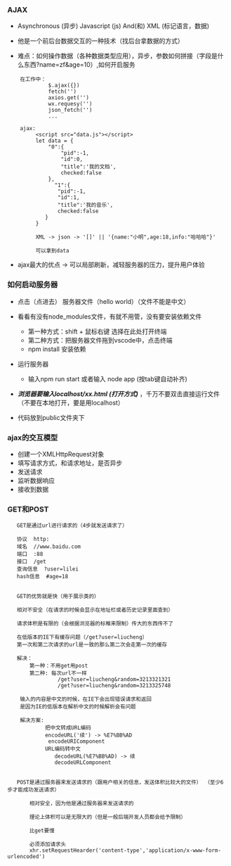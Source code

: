### AJAX

   - Asynchronous (异步) Javascript (js)  And(和)  XML (标记语言，数据)

   - 他是一个前后台数据交互的一种技术（找后台拿数据的方式）

   - 难点：如何操作数据（各种数据类型应用），异步，参数如何拼接（字段是什么东西?name=zf&age=10）,如何开启服务


```
    在工作中：
             $.ajax({})
             fetch('')
             axios.get('')
             wx.requesy('')
             json_fetch('')
             ...
    
    ajax:
         <script src="data.js"></script>
         let data = {
             "0":{
                 "pid":-1,
                 "id":0,
                 "title":'我的文档',
                 checked:false
             },
               "1":{
                "pid":-1,
                "id":1,
                "title":'我的音乐',
                checked:false
            }
         }

         XML -> json -> '[]' || '{name:"小明",age:18,info:"哈哈哈"}'

         可以拿到data
```

- ajax最大的优点 -> 可以局部刷新，减轻服务器的压力，提升用户体验

###  如何启动服务器

- 点击（点进去） 服务器文件（hello world）（文件不能是中文）
- 看看有没有node_modules文件，有就不用管，没有要安装依赖文件
   + 第一种方式：shift + 鼠标右键  选择在此处打开终端
   + 第二种方式：把服务器文件拖到vscode中，点击终端
   + npm install  安装依赖

- 运行服务器
  + 输入npm run start  或者输入 node app (按tab键自动补齐)

- ***浏览器要输入localhost/xx.html (打开方式)*** ，千万不要双击直接运行文件（不要在本地打开，要是用localhost）

- 代码放到public文件夹下

### ajax的交互模型

  - 创建一个XMLHttpRequest对象
  - 填写请求方式，和请求地址，是否异步
  - 发送请求
  - 监听数据响应
  - 接收到数据

### GET和POST

```
   GET是通过url进行请求的（4步就发送请求了）

   协议  http:
   域名  //www.baidu.com
   端口  :88
   接口  /get
   查询信息  ?user=lilei
   hash信息  #age=18


   GET的优势就是快（用于展示类的）

   相对不安全（在请求的时候会显示在地址栏或者历史记录里面查到）

   请求体积是有限的（会根据浏览器的标椎来限制）传大的东西传不了

   在低版本的IE下有缓存问题（/get?user=liucheng）
   第一次和第二次请求的url是一致的那么第二次会走第一次的缓存

   解决： 
       第一种：不用get用post
       第二种: 每次url不一样
                /get?user=liucheng&random=3213321321
                /get?user=liucheng&random=3213325748
    
    输入的内容是中文的时候，在IE下会出现错误请求和返回
    是因为IE的低版本在解析中文的时候解析会有问题

    解决方案:
            把中文转成URL编码
            encodeURL('续') -> %E7%BB%AD
             encodeURIComponent
            URL编码转中文
               decodeURL(%E7%BB%AD) -> 续
               decodeURLComponent


   POST是通过服务器来发送请求的（跟用户相关的信息，发送体积比较大的文件） （至少6步才能成功发送请求）

       相对安全，因为他是通过服务器来发送请求的

       理论上体积可以是无限大的（但是一般后端开发人员都会给予限制）

       比get要慢

       必须添加请求头
       xhr.setRequestHearder('content-type','application/x-www-form-urlencoded')
```
 